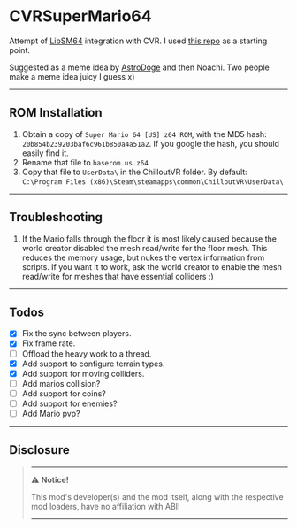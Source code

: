 # CVRSuperMario64

Attempt of [LibSM64](https://github.com/libsm64/libsm64) integration with CVR. I
used [this repo](https://github.com/libsm64/libsm64-unity-dev) as a starting point.

Suggested as a meme idea by [AstroDoge](https://github.com/AstroDogeDX) and then Noachi. Two people make a meme idea
juicy I guess x)


---

## ROM Installation

1. Obtain a copy of `Super Mario 64 [US] z64 ROM`, with the MD5 hash: `20b854b239203baf6c961b850a4a51a2`. If you google
   the hash, you should easily find it.
2. Rename that file to `baserom.us.z64`
3. Copy that file to `UserData\` in the ChilloutVR folder. By
   default: `C:\Program Files (x86)\Steam\steamapps\common\ChilloutVR\UserData\`

---

## Troubleshooting

1. If the Mario falls through the floor it is most likely caused because the world creator disabled the mesh read/write
   for the floor mesh. This reduces the memory usage, but nukes the vertex information from scripts. If you want it to
   work, ask the world creator to enable the mesh read/write for meshes that have essential colliders :)

---

## Todos

- [x] Fix the sync between players.
- [x] Fix frame rate.
- [ ] Offload the heavy work to a thread.
- [x] Add support to configure terrain types.
- [x] Add support for moving colliders.
- [ ] Add marios collision?
- [ ] Add support for coins?
- [ ] Add support for enemies?
- [ ] Add Mario pvp?

---

## Disclosure

> ---
> ⚠️ **Notice!**  
>
> This mod's developer(s) and the mod itself, along with the respective mod loaders, have no affiliation with ABI!
>
> ---

